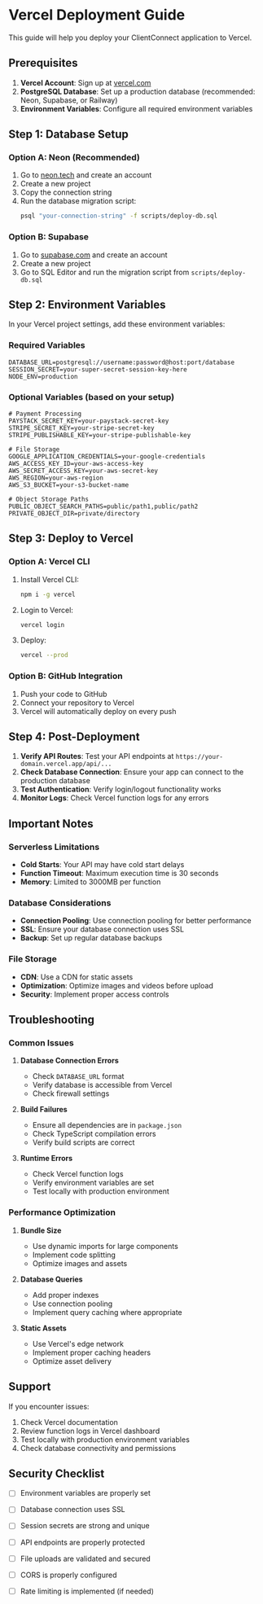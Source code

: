 # Vercel Deployment Guide

This guide will help you deploy your ClientConnect application to Vercel.

## Prerequisites

1. **Vercel Account**: Sign up at [vercel.com](https://vercel.com)
2. **PostgreSQL Database**: Set up a production database (recommended: Neon, Supabase, or Railway)
3. **Environment Variables**: Configure all required environment variables

## Step 1: Database Setup

### Option A: Neon (Recommended)
1. Go to [neon.tech](https://neon.tech) and create an account
2. Create a new project
3. Copy the connection string
4. Run the database migration script:
   ```bash
   psql "your-connection-string" -f scripts/deploy-db.sql
   ```

### Option B: Supabase
1. Go to [supabase.com](https://supabase.com) and create an account
2. Create a new project
3. Go to SQL Editor and run the migration script from `scripts/deploy-db.sql`

## Step 2: Environment Variables

In your Vercel project settings, add these environment variables:

### Required Variables
```
DATABASE_URL=postgresql://username:password@host:port/database
SESSION_SECRET=your-super-secret-session-key-here
NODE_ENV=production
```

### Optional Variables (based on your setup)
```
# Payment Processing
PAYSTACK_SECRET_KEY=your-paystack-secret-key
STRIPE_SECRET_KEY=your-stripe-secret-key
STRIPE_PUBLISHABLE_KEY=your-stripe-publishable-key

# File Storage
GOOGLE_APPLICATION_CREDENTIALS=your-google-credentials
AWS_ACCESS_KEY_ID=your-aws-access-key
AWS_SECRET_ACCESS_KEY=your-aws-secret-key
AWS_REGION=your-aws-region
AWS_S3_BUCKET=your-s3-bucket-name

# Object Storage Paths
PUBLIC_OBJECT_SEARCH_PATHS=public/path1,public/path2
PRIVATE_OBJECT_DIR=private/directory
```

## Step 3: Deploy to Vercel

### Option A: Vercel CLI
1. Install Vercel CLI:
   ```bash
   npm i -g vercel
   ```

2. Login to Vercel:
   ```bash
   vercel login
   ```

3. Deploy:
   ```bash
   vercel --prod
   ```

### Option B: GitHub Integration
1. Push your code to GitHub
2. Connect your repository to Vercel
3. Vercel will automatically deploy on every push

## Step 4: Post-Deployment

1. **Verify API Routes**: Test your API endpoints at `https://your-domain.vercel.app/api/...`
2. **Check Database Connection**: Ensure your app can connect to the production database
3. **Test Authentication**: Verify login/logout functionality works
4. **Monitor Logs**: Check Vercel function logs for any errors

## Important Notes

### Serverless Limitations
- **Cold Starts**: Your API may have cold start delays
- **Function Timeout**: Maximum execution time is 30 seconds
- **Memory**: Limited to 3000MB per function

### Database Considerations
- **Connection Pooling**: Use connection pooling for better performance
- **SSL**: Ensure your database connection uses SSL
- **Backup**: Set up regular database backups

### File Storage
- **CDN**: Use a CDN for static assets
- **Optimization**: Optimize images and videos before upload
- **Security**: Implement proper access controls

## Troubleshooting

### Common Issues

1. **Database Connection Errors**
   - Check `DATABASE_URL` format
   - Verify database is accessible from Vercel
   - Check firewall settings

2. **Build Failures**
   - Ensure all dependencies are in `package.json`
   - Check TypeScript compilation errors
   - Verify build scripts are correct

3. **Runtime Errors**
   - Check Vercel function logs
   - Verify environment variables are set
   - Test locally with production environment

### Performance Optimization

1. **Bundle Size**
   - Use dynamic imports for large components
   - Implement code splitting
   - Optimize images and assets

2. **Database Queries**
   - Add proper indexes
   - Use connection pooling
   - Implement query caching where appropriate

3. **Static Assets**
   - Use Vercel's edge network
   - Implement proper caching headers
   - Optimize asset delivery

## Support

If you encounter issues:
1. Check Vercel documentation
2. Review function logs in Vercel dashboard
3. Test locally with production environment variables
4. Check database connectivity and permissions

## Security Checklist

- [ ] Environment variables are properly set
- [ ] Database connection uses SSL
- [ ] Session secrets are strong and unique
- [ ] API endpoints are properly protected
- [ ] File uploads are validated and secured
- [ ] CORS is properly configured
- [ ] Rate limiting is implemented (if needed)


